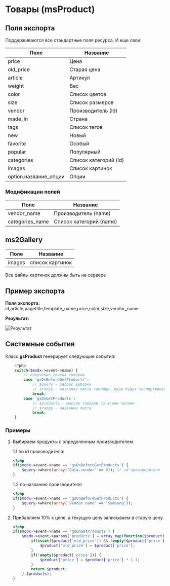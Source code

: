 # Товары (msProduct)

## Поля экспорта

Поддерживаются все стандартные поля ресурса. И еще свои:

| Поле                  | Название              |
|-----------------------|-----------------------|
| price                 | Цена                  |
| old_price             | Старая цена           |
| article               | Артикул               |
| weight                | Вес                   |
| color                 | Список цветов         |
| size                  | Список размеров       |
| vendor                | Производитель (id)    |
| made_in               | Страна                |
| tags                  | Список тегов          |
| new                   | Новый                 |
| favorite              | Особый                |
| popular               | Популярный            |
| categories            | Список категорий (id) |
| images                | Список картинок       |
| option.название_опции | Опции                 |

### Модификации полей

| Поле            | Название                |
|-----------------|-------------------------|
| vendor_name     | Производитель (name)    |
| categories_name | Список категорий (name) |

## ms2Gallery

| Поле   | Название        |
|--------|-----------------|
| images | список картинок |

Все файлы картинок должны быть на сервере

## Пример экспорта

**Поля экспорта:** id,article,pagetitle,template_name,price,color,size,vendor_name

**Результат:**

![Результат](https://file.modx.pro/files/f/f/b/ffb1ea453acd93b6409c9415ee516096.jpg)

## Системные события

Класс **gsProduct** генерирует следующие события:

```php
    <?php
    switch($modx->event->name) {
        // получение списка товаров
        case 'gsOnBeforeGetProducts':
            // $query - запрос выборки
            // $range - название листа таблицы, куда будут экспортироваться данные
            break;
        case 'gsOnGetProducts':
            // $products - массив товаров со всеми полями
            // $range - название листа
            break;
    }
```

### Примеры

1. Выбираем продукты с определенным производителем

    1.1 по id производителя:

    ```php
    <?php
    if($modx->event->name == 'gsOnBeforeGetProducts') {
        $query->where(array('Data.vendor' => 8)); // id производителя
    }
    ```

    1.2 по названию производителя

    ```php
    <?php
    if($modx->event->name == 'gsOnBeforeGetProducts') {
        $query->where(array('Vendor.name' => 'Samsung'));
    }
    ```

2. Прибавляем 10% к цене, а текущую цену записываем в старую цену.

    ```php
    <?php
    if($modx->event->name == 'gsOnGetProducts') {
        $modx->event->params['products'] = array_map(function($product){
            if(isset($product['old_price']) && !empty($product['price'])) {
                $product['old_price'] = $product['price'];
            }
            if(!empty($product['price'])) {
                $product['price'] = $product['price'] * 1.1;
            }
            return $product;
        },$products);
    }
    ```
